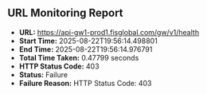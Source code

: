 ## URL Monitoring Report

- **URL:** https://api-gw1-prod1.fisglobal.com/gw/v1/health
- **Start Time:** 2025-08-22T19:56:14.498801
- **End Time:** 2025-08-22T19:56:14.976791
- **Total Time Taken:** 0.47799 seconds
- **HTTP Status Code:** 403
- **Status:** Failure
- **Failure Reason:** HTTP Status Code: 403
